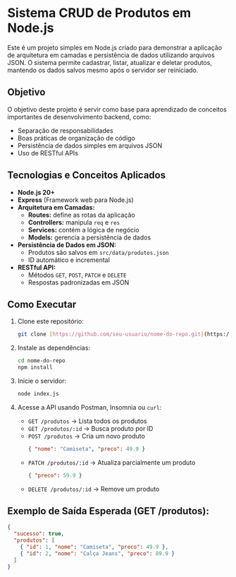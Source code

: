 # Sistema CRUD de Produtos em Node.js

Este é um projeto simples em Node.js criado para demonstrar a aplicação de arquitetura em camadas e persistência de dados utilizando arquivos JSON.
O sistema permite cadastrar, listar, atualizar e deletar produtos, mantendo os dados salvos mesmo após o servidor ser reiniciado.

## Objetivo

O objetivo deste projeto é servir como base para aprendizado de conceitos importantes de desenvolvimento backend, como:

* Separação de responsabilidades
* Boas práticas de organização de código
* Persistência de dados simples em arquivos JSON
* Uso de RESTful APIs

## Tecnologias e Conceitos Aplicados

* **Node.js 20+**
* **Express** (Framework web para Node.js)
* **Arquitetura em Camadas:**
    * **Routes:** define as rotas da aplicação
    * **Controllers:** manipula `req` e `res`
    * **Services:** contém a lógica de negócio
    * **Models:** gerencia a persistência de dados
* **Persistência de Dados em JSON:**
    * Produtos são salvos em `src/data/produtos.json`
    * ID automático e incremental
* **RESTful API:**
    * Métodos `GET`, `POST`, `PATCH` e `DELETE`
    * Respostas padronizadas em JSON

## Como Executar

1.  Clone este repositório:
    ```bash
    git clone [https://github.com/seu-usuario/nome-do-repo.git](https://github.com/seu-usuario/nome-do-repo.git)
    ```

2.  Instale as dependências:
    ```bash
    cd nome-do-repo
    npm install
    ```

3.  Inicie o servidor:
    ```bash
    node index.js
    ```

4.  Acesse a API usando Postman, Insomnia ou `curl`:

    * `GET /produtos` → Lista todos os produtos
    * `GET /produtos/:id` → Busca produto por ID
    * `POST /produtos` → Cria um novo produto
        ```json
        { "nome": "Camiseta", "preco": 49.9 }
        ```
    * `PATCH /produtos/:id` → Atualiza parcialmente um produto
        ```json
        { "preco": 59.9 }
        ```
    * `DELETE /produtos/:id` → Remove um produto

## Exemplo de Saída Esperada (GET /produtos):

```json
{
  "sucesso": true,
  "produtos": [
    { "id": 1, "nome": "Camiseta", "preco": 49.9 },
    { "id": 2, "nome": "Calça Jeans", "preco": 89.9 }
  ]
}
```